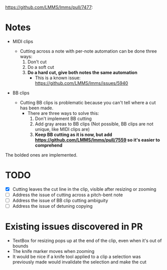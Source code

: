 https://github.com/LMMS/lmms/pull/7477:

# Notes

- MIDI clips
	- Cutting across a note with per-note automation can be done three ways:
		1. Don't cut
		2. Do a soft cut
		3. **Do a hard cut, give both notes the same automation**
			- This is a known issue: https://github.com/LMMS/lmms/issues/5940

- BB clips
	- Cutting BB clips is problematic because you can't tell where a cut has been made.
		- There are three ways to solve this:
			1. Don't implement BB cutting
			2. Add gray areas to BB clips (Not possible, BB clips are not unique, like MIDI clips are)
			3. **Keep BB cutting as it is now, but add https://github.com/LMMS/lmms/pull/7559 so it's easier to comprehend**

The bolded ones are implemented.

# TODO

- [x] Cutting leaves the cut line in the clip, visible after resizing or zooming
- [ ] Address the issue of cutting across a pitch-bent note
- [ ] Address the issue of BB clip cutting ambiguity
- [ ] Address the issue of detuning copying

# Existing issues discovered in PR

- TextBox for resizing pops up at the end of the clip, even when it's out of bounds
- The knife marker moves when zooming
- It would be nice if a knife tool applied to a clip a selection was previously made would invalidate the selection and make the cut